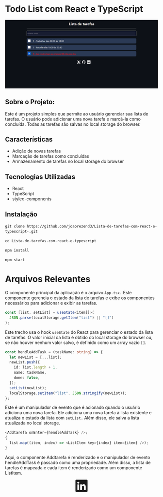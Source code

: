 # Todo List com React e TypeScript

![Screenshot](https://github.com/joaorezend3/Lista-de-tarefas-com-react-e-typescript-/blob/master/src/imgs/lista_img.png)

## Sobre o Projeto:

Este é um projeto simples que permite ao usuário gerenciar sua lista de tarefas. O usuário pode adicionar uma nova tarefa e marcá-la como concluída. Todas as tarefas são salvas no local storage do browser.

## Características

- Adição de novas tarefas
- Marcação de tarefas como concluídas
- Armazenamento de tarefas no local storage do browser

## Tecnologias Utilizadas

- React
- TypeScript
- styled-components
## Instalação

`git clone https://github.com/joaorezend3/Lista-de-tarefas-com-react-e-typescript-.git`

`cd Lista-de-tarefas-com-react-e-typescript`

`npm install`

`npm start`

# Arquivos Relevantes

O componente principal da aplicação é o arquivo `App.tsx.` Este componente gerencia o estado da lista de tarefas e exibe os componentes necessários para adicionar e exibir as tarefas.

```typescript
const [list, setList] = useState<item[]>(
  JSON.parse(localStorage.getItem("list") || "[]")
);
```

Este trecho usa o hook `useState` do React para gerenciar o estado da lista de tarefas. O valor inicial da lista é obtido do local storage do browser ou, se não houver nenhum valor salvo, é definido como um array vazio `[]`.

```typescript
const hendleAddTask = (taskName: string) => {
  let newList = [...list];
  newList.push({
    id: list.length + 1,
    name: taskName,
    done: false,
  });
  setList(newList);
  localStorage.setItem("list", JSON.stringify(newList));
};
```

Este é um manipulador de evento que é acionado quando o usuário adiciona uma nova tarefa. Ele adiciona uma nova tarefa à lista existente e atualiza o estado da lista com `setList.` Além disso, ele salva a lista atualizada no local storage.

```typescript
<Addtarefa onEnter={hendleAddTask} />;
{
  list.map((item, index) => <ListItem key={index} item={item} />);
}
```

Aqui, o componente Addtarefa é renderizado e o manipulador de evento hendleAddTask é passado como uma propriedade. Além disso, a lista de tarefas é mapeada e cada item é renderizado como um componente ListItem.

<p align="center">
<a href="https://www.linkedin.com/in/jo%C3%A3o-rezende-b3aa4821b/" ><svg xmlns="http://www.w3.org/2000/svg" width="40" height="40" fill="currentColor" class="bi bi-linkedin" viewBox="0 0 16 16">
  <path d="M0 1.146C0 .513.526 0 1.175 0h13.65C15.474 0 16 .513 16 1.146v13.708c0 .633-.526 1.146-1.175 1.146H1.175C.526 16 0 15.487 0 14.854V1.146zm4.943 12.248V6.169H2.542v7.225h2.401zm-1.2-8.212c.837 0 1.358-.554 1.358-1.248-.015-.709-.52-1.248-1.342-1.248-.822 0-1.359.54-1.359 1.248 0 .694.521 1.248 1.327 1.248h.016zm4.908 8.212V9.359c0-.216.016-.432.08-.586.173-.431.568-.878 1.232-.878.869 0 1.216.662 1.216 1.634v3.865h2.401V9.25c0-2.22-1.184-3.252-2.764-3.252-1.274 0-1.845.7-2.165 1.193v.025h-.016a5.54 5.54 0 0 1 .016-.025V6.169h-2.4c.03.678 0 7.225 0 7.225h2.4z"/>
</svg></a><p>
